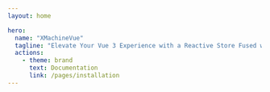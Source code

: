 ```yaml
---
layout: home

hero:
  name: "XMachineVue"
  tagline: "Elevate Your Vue 3 Experience with a Reactive Store Fused with State Machines"
  actions:
    - theme: brand
      text: Documentation
      link: /pages/installation
---
```


